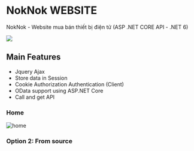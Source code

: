 # NokNok WEBSITE
NokNok - Website mua bán thiết bị điện tử (ASP .NET CORE API - .NET 6)

![](http://i.imgur.com/2tAksHG.gif)

## Main Features

+ Jquery Ajax 
+ Store data in Session
+ Cookie Authorization Authentication (Client)
+ OData support using ASP.NET Core
+ Call and get API

### Home
![home](https://user-images.githubusercontent.com/97070952/227844949-985ff332-033a-4c03-8ad4-9154521c2133.PNG)


### Option 2: From source



